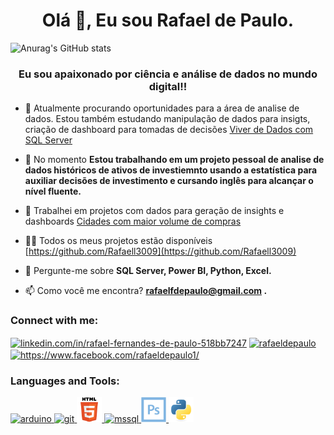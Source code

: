 <h1 align="center">Olá 👋, Eu sou Rafael de Paulo.</h1>

![Anurag's GitHub stats](https://github-readme-stats.vercel.app/api?username=Rafaell3009&show_icons=true&theme=merko)

<h3 align="center">Eu sou apaixonado por ciência e análise de dados no mundo digital!!</h3>

- 🔭 Atualmente procurando oportunidades para a área de analise de dados. Estou também estudando manipulação de dados para insigts, criação de dashboard para tomadas de decisões [Viver de Dados com SQL Server](https://github.com/Rafaell3009/SQL_Server_Projeto02.git)

- 🌱 No momento **Estou trabalhando em um projeto pessoal de analise de dados históricos de ativos de investiemnto usando a estatística para auxiliar decisões de investimento e cursando inglês para alcançar o nível fluente.**

- 👯 Trabalhei em projetos com dados para geração de insights e dashboards [Cidades com maior volume de compras](https://github.com/Rafaell3009/SQL_Server_Projeto01.git)

- 👨‍💻 Todos os meus projetos estão disponíveis [https://github.com/Rafaell3009](https://github.com/Rafaell3009)

- 💬 Pergunte-me sobre **SQL Server, Power BI, Python, Excel.**

- 📫 Como você me encontra? **rafaelfdepaulo@gmail.com .**



<h3 align="left">Connect with me:</h3>
<p align="left">
<a href="https://linkedin.com/in/linkedin.com/in/rafael-fernandes-de-paulo-518bb7247" target="blank"><img align="center" src="https://raw.githubusercontent.com/rahuldkjain/github-profile-readme-generator/master/src/images/icons/Social/linked-in-alt.svg" alt="linkedin.com/in/rafael-fernandes-de-paulo-518bb7247" height="30" width="40" /></a>
<a href="https://kaggle.com/rafaeldepaulo" target="blank"><img align="center" src="https://raw.githubusercontent.com/rahuldkjain/github-profile-readme-generator/master/src/images/icons/Social/kaggle.svg" alt="rafaeldepaulo" height="30" width="40" /></a>
<a href="https://fb.com/https://www.facebook.com/rafaeldepaulo1/" target="blank"><img align="center" src="https://raw.githubusercontent.com/rahuldkjain/github-profile-readme-generator/master/src/images/icons/Social/facebook.svg" alt="https://www.facebook.com/rafaeldepaulo1/" height="30" width="40" /></a>
</p>

<h3 align="left">Languages and Tools:</h3>
<p align="left"> <a href="https://www.arduino.cc/" target="_blank" rel="noreferrer"> <img src="https://cdn.worldvectorlogo.com/logos/arduino-1.svg" alt="arduino" width="40" height="40"/> </a> <a href="https://git-scm.com/" target="_blank" rel="noreferrer"> <img src="https://www.vectorlogo.zone/logos/git-scm/git-scm-icon.svg" alt="git" width="40" height="40"/> </a> <a href="https://www.w3.org/html/" target="_blank" rel="noreferrer"> <img src="https://raw.githubusercontent.com/devicons/devicon/master/icons/html5/html5-original-wordmark.svg" alt="html5" width="40" height="40"/> </a> <a href="https://www.microsoft.com/en-us/sql-server" target="_blank" rel="noreferrer"> <img src="https://www.svgrepo.com/show/303229/microsoft-sql-server-logo.svg" alt="mssql" width="40" height="40"/> </a> <a href="https://www.photoshop.com/en" target="_blank" rel="noreferrer"> <img src="https://raw.githubusercontent.com/devicons/devicon/master/icons/photoshop/photoshop-line.svg" alt="photoshop" width="40" height="40"/> </a> <a href="https://www.python.org" target="_blank" rel="noreferrer"> <img src="https://raw.githubusercontent.com/devicons/devicon/master/icons/python/python-original.svg" alt="python" width="40" height="40"/> </a> </p>

